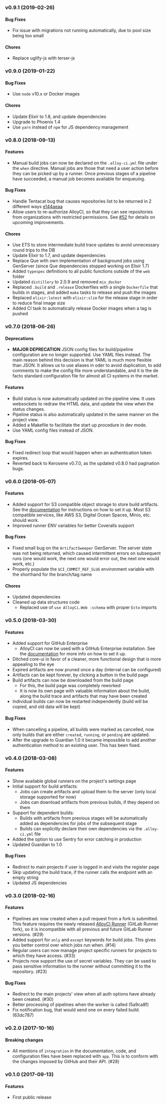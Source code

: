 <a name="v0.9.1"></a>
### v0.9.1 (2019-02-26)

#### Bug Fixes

* Fix issue with migrations not running automatically, due to pool size being too small

#### Chores

* Replace uglify-js with terser-js

<a name="v0.9.0"></a>
### v0.9.0 (2019-01-22)

#### Bug Fixes

* Use `node` v10.x or Docker images

#### Chores

* Update Elixir to 1.8, and update dependencies 
* Upgrade to Phoenix 1.4
* Use `yarn` instead of `npm` for JS dependency management

<a name="v0.8.0"></a>
### v0.8.0 (2018-09-13)

#### Features

* Manual build jobs can now be declared on the `.alloy-ci.yml` file under the `when` directive. 
Manual jobs are those that need a user action before they can be picked up by a runner. Once 
previous stages of a pipeline have succeeded, a manual job becomes available for enqueuing.

#### Bug Fixes

* Handle Tentacat bug that causes repositories list to be returned in 2 different ways [e144aeaa](https://github.com/AlloyCI/alloy_ci/commit/e144aeaa8f93e32c92562827f8bc27dca17fd6a9)
* Allow users to re-authorize AlloyCI, so that they can see repositories from organizations with restricted permissions.
See [#52](https://github.com/AlloyCI/alloy_ci/issues/52) for details on upcoming improvements.

#### Chores

* Use ETS to store intermediate build trace updates to avoid unnecessary round trips to the DB
* Update Elixir to 1.7, and update dependencies 
* Replace Que with own implementation of background jobs using GenServer (since Que dependencies stopped working on Elixir 1.7)
* Added `typespec` definitions to all public functions outside of the `web` folder
* Updated `distillery` to 2.0.9 and removed `mix_docker`
* Replaced `.build` and `.release` Dockerfiles with a single `Dockerfile` that builds in stages, and added `make` tasks to release and push the images
* Replaced `elixir:latest` with `elixir:slim` for the release stage in order to reduce final image size
* Added CI task to automatically release Docker images when a tag is pushed

<a name="v0.7.0"></a>
### v0.7.0 (2018-06-26)

#### Deprecations

* **MAJOR DEPRECATION** JSON config files for build/pipeline configuration are no longer supported. Use YAML files instead.
  The main reason behind this decision is that YAML is much more flexible than JSON. It allows us to use aliases in oder to avoid
  duplication, to add comments to make the config file more understandable, and it is the de facto standard configuration file
  for almost all CI systems in the market.

#### Features

* Build status is now automatically updated on the pipeline view. It uses websockets to redraw the
  HTML data, and update the view when the status changes.
* Pipeline status is also automatically updated in the same manner on the project view.
* Added a Makefile to facilitate the start up procedure in dev mode.
* Use YAML config files instead of JSON.

#### Bug Fixes

* Fixed redirect loop that would happen when an authentication token expires.
* Reverted back to Kerosene v0.7.0, as the updated v0.8.0 had pagination bugs.  
 
<a name="v0.6.0"></a>
### v0.6.0 (2018-05-07)

#### Features

* Added support for S3 compatible object storage to store build artifacts. See the [documentation](doc/README.md#configuration)
  for instructions on how to set it up. Most S3 compatible services, like AWS S3, Digital Ocean Spaces, Minio, etc. should work.
* Improved runner ENV variables for better Coveralls support

#### Bug Fixes

* Fixed small bug on the `ArtifactSweeper` GenServer. The server state was not being returned, which caused
  intermittent errors on subsequent runs (one would work, the next one would error out, the next one would work, etc.)
* Properly populate the `$CI_COMMIT_REF_SLUG` environment variable with the shorthand for the branch/tag name

#### Chores

* Updated dependencies
* Cleaned up data structures code
  - Replaced use of `use AlloyCi.Web :schema` with proper `Ecto` imports  

<a name="v0.5.0"></a>
### v0.5.0 (2018-03-30)

#### Features

* Added support for GitHub Enterprise
  - AlloyCI can now be used with a GitHub Enterprise installation. See the [documentation](doc/github_enterprise.md) for more info on how to set it up.
* Ditched core-ui in favor of a cleaner, more functional design that is more appealing to the eye
* Expired artifacts are now pruned once a day (interval can be configured)
* Artifacts can be kept forever, by clicking a button in the build page
* Build artifacts can now be downloaded from the build page
  - For this, the build page was completely reworked
  - It is now its own page with valuable information about the build, along the build trace and artifacts that may have been created
* Individual builds can now be restarted independently (build will be copied, and old data will be kept)

#### Bug Fixes

* When cancelling a pipeline, all builds were marked as cancelled, now only builds that are either
  `created`, `running`, or `pending` are updated.
* After the upgrade to Guardian 1.0 it became impossible to add another authentication method to an
  existing user. This has been fixed.  

<a name="v0.4.0"></a>
### v0.4.0 (2018-03-08)

#### Features

* Show available global runners on the project's settings page
* Initial support for build artifacts:
  - Jobs can create artifacts and upload them to the server (only local storage supported for now)
  - Jobs can download artifacts from previous builds, if they depend on them
* Support for dependent builds:
  - Builds with artifacts from previous stages will be automatically added as dependencies for jobs of the subsequent stage
  - Builds can explicitly declare their own dependencies via the `.alloy-ci.yml` file
* Added the option to use Sentry for error catching in production
* Updated Guardian to 1.0  

#### Bug Fixes

* Redirect to main projects if user is logged in and visits the register page
* Skip updating the build trace, if the runner calls the endpoint with an empty string
* Updated JS dependencies

<a name="v0.3.0"></a>
### v0.3.0 (2018-02-16)

#### Features

* Pipelines are now created when a pull request from a fork is submitted.
  This feature requires the newly released [AlloyCI Runner](https://github.com/AlloyCI/alloy-runner) (GitLab Runner fork),
  so it is incompatible with all previous and future GitLab Runner versions. (#29)
* Added support for `only` and `except` keywords for build jobs. This gives
  you better control over which jobs run when. (#14)
* Regular users can now manage project specific runners for projects to which
  they have access. (#33)
* Projects now support the use of secret variables. They can be used to pass
  sensitive information to the runner without committing it to the repository. (#23)

#### Bug Fixes

* Redirect to the main projects' view when all auth options have already 
  been created. (#30)
* Better processing of pipelines when the worker is called (5a9ca8f)
* Fix notification bug, that would send one on every failed build. (63dc787)

<a name="v0.2.0"></a>
### v0.2.0 (2017-10-16)

#### Breaking changes

* All mentions of `integration` in the documentation, code, and configuration
  files have been replaced with `app`. This is to conform with the changes imposed
  by GitHub and their API. (#28)

<a name="v0.1.0"></a>
### v0.1.0 (2017-09-13)

#### Features

* First public release
